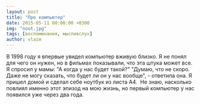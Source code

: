 ```yaml
---
layout: post
title: "Про компьютер"
date: 2015-05-11 00:00:00 +0300
img: "nout.jpg"
tags: [воспоминания, мысливслух]
author: vlaim
---
```


В 1998 году я впервые увидел компьютер вживую близко. Я не понял для чего он нужен, но в фильмах показывали, что эта штука может все. Я спросил у мамы: "А когда у нас будет такой?" "Думаю, что не скоро. Даже не могу сказать, что будет ли он у нас вообще", - ответила она. Я пришел домой и сделал себе ноутбук из листа А4\.  Не знаю, насколько повлиял именно этот эпизод на мою жизнь, но первый компьютер у нас появился уже через два года.